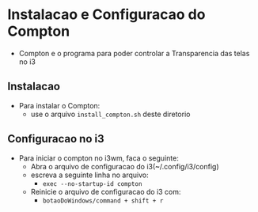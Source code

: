 # Instalacao e Configuracao do Compton

* Compton e o programa para poder controlar a Transparencia das telas no i3

## Instalacao

* Para instalar o Compton:
    * use o arquivo `install_compton.sh` deste diretorio

## Configuracao no i3

* Para iniciar o compton no i3wm, faca o seguinte:
    * Abra o arquivo de configuracao do i3(~/.config/i3/config)
    * escreva a seguinte linha no arquivo:
        * `exec --no-startup-id compton`
    * Reinicie o arquivo de configuracao do i3 com:
        * `botaoDoWindows/command + shift + r`